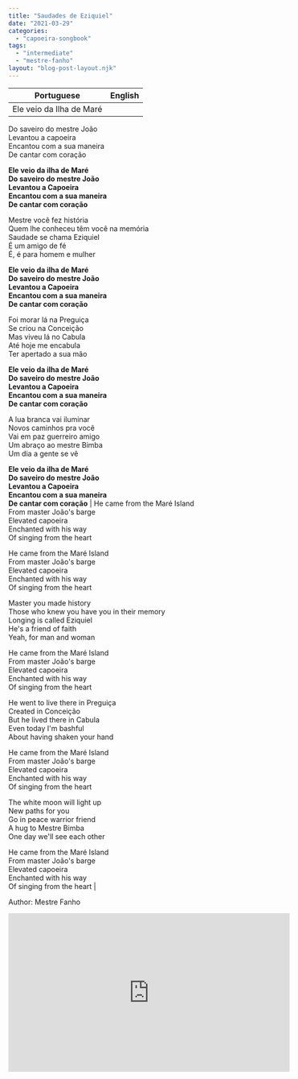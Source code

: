 ```yaml
---
title: "Saudades de Eziquiel"
date: "2021-03-29"
categories: 
  - "capoeira-songbook"
tags: 
  - "intermediate"
  - "mestre-fanho"
layout: "blog-post-layout.njk"
---
```


| Portuguese | English |
| --- | --- |
| Ele veio da Ilha de Maré  
Do saveiro do mestre João  
Levantou a capoeira  
Encantou com a sua maneira  
De cantar com coração  
  
**Ele veio da ilha de Maré  
Do saveiro do mestre João  
Levantou a Capoeira  
Encantou com a sua maneira  
De cantar com coração**  
  
Mestre você fez história  
Quem lhe conheceu têm você na memória  
Saudade se chama Eziquiel  
É um amigo de fé  
É, é para homem e mulher  
  
**Ele veio da ilha de Maré  
Do saveiro do mestre João  
Levantou a Capoeira  
Encantou com a sua maneira  
De cantar com coração**  
  
Foi morar lá na Preguiça  
Se criou na Conceição  
Mas viveu lá no Cabula  
Até hoje me encabula  
Ter apertado a sua mão  
  
**Ele veio da ilha de Maré  
Do saveiro do mestre João  
Levantou a Capoeira  
Encantou com a sua maneira  
De cantar com coração**  
  
A lua branca vai iluminar  
Novos caminhos pra você  
Vai em paz guerreiro amigo  
Um abraço ao mestre Bimba  
Um dia a gente se vê  
  
**Ele veio da ilha de Maré  
Do saveiro do mestre João  
Levantou a Capoeira  
Encantou com a sua maneira  
De cantar com coração** | He came from the Maré Island  
From master João's barge  
Elevated capoeira  
Enchanted with his way  
Of singing from the heart  
  
He came from the Maré Island  
From master João's barge  
Elevated capoeira  
Enchanted with his way  
Of singing from the heart  
  
Master you made history  
Those who knew you have you in their memory  
Longing is called Eziquiel  
He's a friend of faith  
Yeah, for man and woman  
  
He came from the Maré Island  
From master João's barge  
Elevated capoeira  
Enchanted with his way  
Of singing from the heart  
  
He went to live there in Preguiça  
Created in Conceição  
But he lived there in Cabula  
Even today I'm bashful  
About having shaken your hand  
  
He came from the Maré Island  
From master João's barge  
Elevated capoeira  
Enchanted with his way  
Of singing from the heart  
  
The white moon will light up  
New paths for you  
Go in peace warrior friend  
A hug to Mestre Bimba  
One day we'll see each other  
  
He came from the Maré Island  
From master João's barge  
Elevated capoeira  
Enchanted with his way  
Of singing from the heart |

<figcaption>

Author: Mestre Fanho

</figcaption>

<iframe width="560" height="315" src="https://www.youtube.com/embed/qD1h8DWSXTU" title="YouTube video player" frameborder="0" allow="accelerometer; autoplay; clipboard-write; encrypted-media; gyroscope; picture-in-picture" allowfullscreen></iframe>
